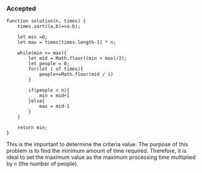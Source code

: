 ### Accepted
```
function solution(n, times) {
    times.sort((a,b)=>a-b);

    let min =0;
    let max = times[times.length-1] * n;
    
    while(min <= max){
        let mid = Math.floor((min + max)/2);
        let people = 0;
        for(let i of times){
            people+=Math.floor(mid / i)
        }
 
        if(people < n){
            min = mid+1
        }else{
            max = mid-1
        }
    }
    
    return min;
}
```

This is the important to determine the criteria value.  The purpose of this problem is to find the minimum amount of time required. Therefore, it is ideal to set the maximum value as the maximum processing time multiplied by `n` (the number of people).